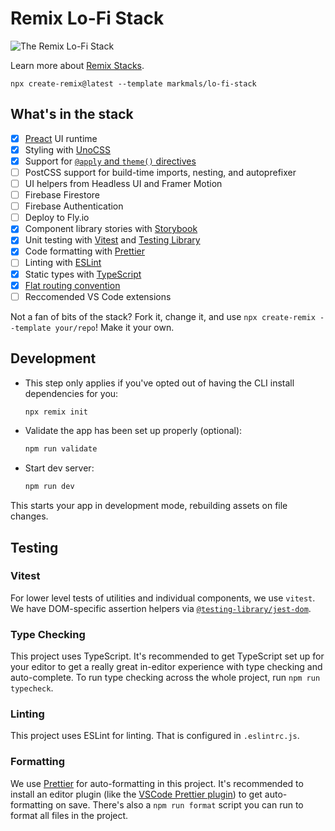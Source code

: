 # Remix Lo-Fi Stack

![The Remix Lo-Fi Stack](https://user-images.githubusercontent.com/39869007/204083344-250fd2f5-24e5-4b51-aa0a-b35d589c1b90.png)

Learn more about [Remix Stacks](https://remix.run/stacks).

```
npx create-remix@latest --template markmals/lo-fi-stack
```

## What's in the stack

- [x] [Preact](https://preactjs.com) UI runtime
- [x] Styling with [UnoCSS](https://github.com/unocss/unocss)
- [x] Support for [`@apply` and `theme()` directives](https://github.com/unocss/unocss/tree/main/packages/transformer-directives)
- [ ] PostCSS support for build-time imports, nesting, and autoprefixer
- [ ] UI helpers from Headless UI and Framer Motion
- [ ] Firebase Firestore
- [ ] Firebase Authentication
- [ ] Deploy to Fly.io
- [x] Component library stories with [Storybook](https://storybook.js.org)
- [x] Unit testing with [Vitest](https://vitest.dev) and [Testing Library](https://testing-library.com)
- [x] Code formatting with [Prettier](https://prettier.io)
- [ ] Linting with [ESLint](https://eslint.org)
- [x] Static types with [TypeScript](https://typescriptlang.org)
- [x] [Flat routing convention](https://github.com/kiliman/remix-flat-routes)
- [ ] Reccomended VS Code extensions

Not a fan of bits of the stack? Fork it, change it, and use `npx create-remix --template your/repo`! Make it your own.

## Development

- This step only applies if you've opted out of having the CLI install dependencies for you:

   ```sh
   npx remix init
   ```

- Validate the app has been set up properly (optional):

  ```sh
  npm run validate
  ```

- Start dev server:

  ```sh
  npm run dev
  ```

This starts your app in development mode, rebuilding assets on file changes.

## Testing

### Vitest

For lower level tests of utilities and individual components, we use `vitest`. We have DOM-specific assertion helpers via [`@testing-library/jest-dom`](https://testing-library.com/jest-dom).

### Type Checking

This project uses TypeScript. It's recommended to get TypeScript set up for your editor to get a really great in-editor experience with type checking and auto-complete. To run type checking across the whole project, run `npm run typecheck`.

### Linting

This project uses ESLint for linting. That is configured in `.eslintrc.js`.

### Formatting

We use [Prettier](https://prettier.io/) for auto-formatting in this project. It's recommended to install an editor plugin (like the [VSCode Prettier plugin](https://marketplace.visualstudio.com/items?itemName=esbenp.prettier-vscode)) to get auto-formatting on save. There's also a `npm run format` script you can run to format all files in the project.

